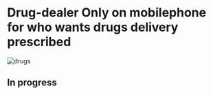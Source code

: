 # Drug-dealer Only on mobilephone for who wants drugs delivery prescribed

![drugs](https://user-images.githubusercontent.com/60466088/132316744-74c36d50-b8e8-4dc7-95f1-e5ae0e93955c.png)



## In progress
